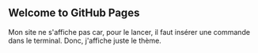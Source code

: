 ## Welcome to GitHub Pages

Mon site ne s'affiche pas car, pour le lancer, il faut insérer une commande dans le terminal. Donc, j'affiche juste le thème.
